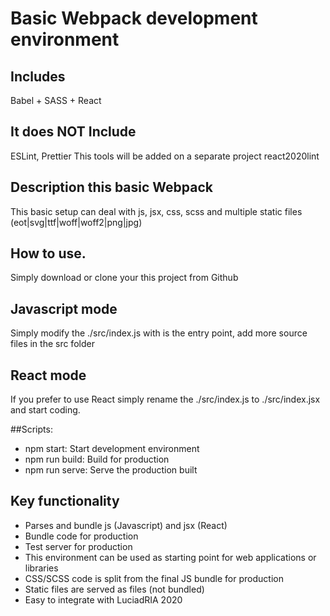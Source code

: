 # Basic Webpack development environment
## Includes
 Babel + SASS + React

## It does NOT Include
 ESLint, Prettier
 This tools will be added on a separate project react2020lint

## Description this basic Webpack
This basic setup can deal with js, jsx, css, scss and multiple static files (eot|svg|ttf|woff|woff2|png|jpg)

## How to use.  
Simply download or clone your this project from Github

## Javascript mode 
Simply modify the ./src/index.js with is the entry point, add more source files in the src folder

## React mode 
If you prefer to use React simply rename the ./src/index.js to ./src/index.jsx and start coding.

##Scripts:

* npm start: Start development environment
* npm run build: Build for production
* npm run serve: Serve the production built

## Key functionality

- Parses and bundle js (Javascript)  and jsx (React)
- Bundle code for production
- Test server for production
- This environment can be used as starting point for web applications or libraries
- CSS/SCSS code is split from the final JS bundle for production
- Static files are served as files (not bundled)
- Easy to integrate with LuciadRIA 2020



 
 
